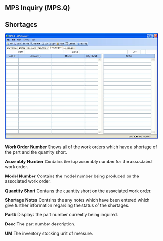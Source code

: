 ##  MPS Inquiry (MPS.Q)

<PageHeader />

##  Shortages

![](./MPS-Q-5.jpg)

**Work Order Number** Shows all of the work orders which have a shortage of
the part and the quantity short.  
  
**Assembly Number** Contains the top assembly number for the associated work
order.  
  
**Model Number** Contains the model number being produced on the associated
work order.  
  
**Quantity Short** Contains the quantity short on the associated work order.  
  
**Shortage Notes** Contains the any notes which have been entered which give
further information regarding the status of the shortages.  
  
**Part#** Displays the part number currently being inquired.  
  
**Desc** The part number description.  
  
**UM** The inventory stocking unit of measure.  
  
  
<badge text= "Version 8.10.57" vertical="middle" />

<PageFooter />